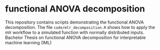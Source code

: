 # functional ANOVA decomposition
This repository contains scripts demonstrating the functional ANOVA decomposition.
The file `code/mlr_decomposition.R` shows how to apply the mlr workflow to a simulated function with normally distributed inputs.
Bachelor Thesis on functional ANOVA decomposition for interpretable machine learning (IML)
